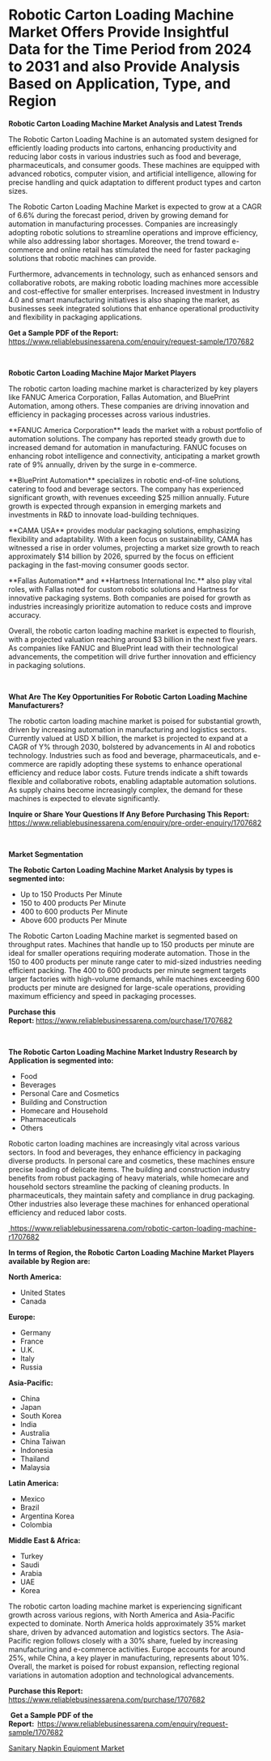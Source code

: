 <p><h1>Robotic Carton Loading Machine Market Offers Provide Insightful Data for the Time Period from 2024 to 2031 and also Provide Analysis Based on Application, Type, and Region</h1></p><p><strong>Robotic Carton Loading Machine Market Analysis and Latest Trends</strong></p>
<p><p>The Robotic Carton Loading Machine is an automated system designed for efficiently loading products into cartons, enhancing productivity and reducing labor costs in various industries such as food and beverage, pharmaceuticals, and consumer goods. These machines are equipped with advanced robotics, computer vision, and artificial intelligence, allowing for precise handling and quick adaptation to different product types and carton sizes.</p><p>The Robotic Carton Loading Machine Market is expected to grow at a CAGR of 6.6% during the forecast period, driven by growing demand for automation in manufacturing processes. Companies are increasingly adopting robotic solutions to streamline operations and improve efficiency, while also addressing labor shortages. Moreover, the trend toward e-commerce and online retail has stimulated the need for faster packaging solutions that robotic machines can provide.</p><p>Furthermore, advancements in technology, such as enhanced sensors and collaborative robots, are making robotic loading machines more accessible and cost-effective for smaller enterprises. Increased investment in Industry 4.0 and smart manufacturing initiatives is also shaping the market, as businesses seek integrated solutions that enhance operational productivity and flexibility in packaging applications.</p></p>
<p><strong>Get a Sample PDF of the Report:&nbsp;</strong> <a href="https://www.reliablebusinessarena.com/enquiry/request-sample/1707682?utm_campaign=1143&utm_medium=2&utm_source=Github&utm_content=ia&utm_term=27122024&utm_id=robotic-carton-loading-machine">https://www.reliablebusinessarena.com/enquiry/request-sample/1707682</a></p>
<p>&nbsp;</p>
<p><strong>Robotic Carton Loading Machine Major Market Players</strong></p>
<p><p>The robotic carton loading machine market is characterized by key players like FANUC America Corporation, Fallas Automation, and BluePrint Automation, among others. These companies are driving innovation and efficiency in packaging processes across various industries.</p><p>**FANUC America Corporation** leads the market with a robust portfolio of automation solutions. The company has reported steady growth due to increased demand for automation in manufacturing. FANUC focuses on enhancing robot intelligence and connectivity, anticipating a market growth rate of 9% annually, driven by the surge in e-commerce.</p><p>**BluePrint Automation** specializes in robotic end-of-line solutions, catering to food and beverage sectors. The company has experienced significant growth, with revenues exceeding $25 million annually. Future growth is expected through expansion in emerging markets and investments in R&D to innovate load-building techniques.</p><p>**CAMA USA** provides modular packaging solutions, emphasizing flexibility and adaptability. With a keen focus on sustainability, CAMA has witnessed a rise in order volumes, projecting a market size growth to reach approximately $14 billion by 2026, spurred by the focus on efficient packaging in the fast-moving consumer goods sector.</p><p>**Fallas Automation** and **Hartness International Inc.** also play vital roles, with Fallas noted for custom robotic solutions and Hartness for innovative packaging systems. Both companies are poised for growth as industries increasingly prioritize automation to reduce costs and improve accuracy.</p><p>Overall, the robotic carton loading machine market is expected to flourish, with a projected valuation reaching around $3 billion in the next five years. As companies like FANUC and BluePrint lead with their technological advancements, the competition will drive further innovation and efficiency in packaging solutions.</p></p>
<p>&nbsp;</p>
<p><strong>What Are The Key Opportunities For Robotic Carton Loading Machine Manufacturers?</strong></p>
<p><p>The robotic carton loading machine market is poised for substantial growth, driven by increasing automation in manufacturing and logistics sectors. Currently valued at USD X billion, the market is projected to expand at a CAGR of Y% through 2030, bolstered by advancements in AI and robotics technology. Industries such as food and beverage, pharmaceuticals, and e-commerce are rapidly adopting these systems to enhance operational efficiency and reduce labor costs. Future trends indicate a shift towards flexible and collaborative robots, enabling adaptable automation solutions. As supply chains become increasingly complex, the demand for these machines is expected to elevate significantly.</p></p>
<p><strong>Inquire or Share Your Questions If Any Before Purchasing This Report:</strong> <a href="https://www.reliablebusinessarena.com/enquiry/pre-order-enquiry/1707682?utm_campaign=1143&utm_medium=2&utm_source=Github&utm_content=ia&utm_term=27122024&utm_id=robotic-carton-loading-machine">https://www.reliablebusinessarena.com/enquiry/pre-order-enquiry/1707682</a></p>
<p>&nbsp;</p>
<p><strong>Market Segmentation</strong></p>
<p><strong>The Robotic Carton Loading Machine Market Analysis by types is segmented into:</strong></p>
<p><ul><li>Up to 150 Products Per Minute</li><li>150 to 400 products Per Minute</li><li>400 to 600 products Per Minute</li><li>Above 600 products Per Minute</li></ul></p>
<p><p>The Robotic Carton Loading Machine market is segmented based on throughput rates. Machines that handle up to 150 products per minute are ideal for smaller operations requiring moderate automation. Those in the 150 to 400 products per minute range cater to mid-sized industries needing efficient packing. The 400 to 600 products per minute segment targets larger factories with high-volume demands, while machines exceeding 600 products per minute are designed for large-scale operations, providing maximum efficiency and speed in packaging processes.</p></p>
<p><strong>Purchase this Report:&nbsp;</strong><a href="https://www.reliablebusinessarena.com/purchase/1707682?utm_campaign=1143&utm_medium=2&utm_source=Github&utm_content=ia&utm_term=27122024&utm_id=robotic-carton-loading-machine">https://www.reliablebusinessarena.com/purchase/1707682</a></p>
<p>&nbsp;</p>
<p><strong>The Robotic Carton Loading Machine Market Industry Research by Application is segmented into:</strong></p>
<p><ul><li>Food</li><li>Beverages</li><li>Personal Care and Cosmetics</li><li>Building and Construction</li><li>Homecare and Household</li><li>Pharmaceuticals</li><li>Others</li></ul></p>
<p><p>Robotic carton loading machines are increasingly vital across various sectors. In food and beverages, they enhance efficiency in packaging diverse products. In personal care and cosmetics, these machines ensure precise loading of delicate items. The building and construction industry benefits from robust packaging of heavy materials, while homecare and household sectors streamline the packing of cleaning products. In pharmaceuticals, they maintain safety and compliance in drug packaging. Other industries also leverage these machines for enhanced operational efficiency and reduced labor costs.</p></p>
<p><a href="https://www.reliablebusinessarena.com/robotic-carton-loading-machine-r1707682?utm_campaign=1143&utm_medium=2&utm_source=Github&utm_content=ia&utm_term=27122024&utm_id=robotic-carton-loading-machine">&nbsp;https://www.reliablebusinessarena.com/robotic-carton-loading-machine-r1707682</a></p>
<p><strong>In terms of Region, the Robotic Carton Loading Machine Market Players available by Region are:</strong></p>
<p>
    <p> <strong> North America: </strong>
        <ul>
            <li>United States</li>
            <li>Canada</li>
        </ul>
        </p> 
    <p> <strong> Europe: </strong>
        <ul>
            <li>Germany</li>
            <li>France</li>
            <li>U.K.</li>
            <li>Italy</li>
            <li>Russia</li>
        </ul>
        </p> 
    <p> <strong> Asia-Pacific: </strong>
        <ul>
            <li>China</li>
            <li>Japan</li>
            <li>South Korea</li>
            <li>India</li>
            <li>Australia</li>
            <li>China Taiwan</li>
            <li>Indonesia</li>
            <li>Thailand</li>
            <li>Malaysia</li>
        </ul>
        </p> 
    <p> <strong> Latin America: </strong>
        <ul>
            <li>Mexico</li>
            <li>Brazil</li>
            <li>Argentina Korea</li>
            <li>Colombia</li>
        </ul>
        </p> 
    <p> <strong> Middle East & Africa: </strong>
        <ul>
            <li>Turkey</li>
            <li>Saudi</li>
            <li>Arabia</li>
            <li>UAE</li>
            <li>Korea</li>
        </ul>
    </p>
    </p>
<p><p>The robotic carton loading machine market is experiencing significant growth across various regions, with North America and Asia-Pacific expected to dominate. North America holds approximately 35% market share, driven by advanced automation and logistics sectors. The Asia-Pacific region follows closely with a 30% share, fueled by increasing manufacturing and e-commerce activities. Europe accounts for around 25%, while China, a key player in manufacturing, represents about 10%. Overall, the market is poised for robust expansion, reflecting regional variations in automation adoption and technological advancements.</p></p>
<p><strong>Purchase this Report: </strong><a href="https://www.reliablebusinessarena.com/purchase/1707682?utm_campaign=1143&utm_medium=2&utm_source=Github&utm_content=ia&utm_term=27122024&utm_id=robotic-carton-loading-machine">https://www.reliablebusinessarena.com/purchase/1707682</a></p>
<p>&nbsp;<strong>Get a Sample PDF of the Report:&nbsp;&nbsp;</strong><a href="https://www.reliablebusinessarena.com/enquiry/request-sample/1707682?utm_campaign=1143&utm_medium=2&utm_source=Github&utm_content=ia&utm_term=27122024&utm_id=robotic-carton-loading-machine">https://www.reliablebusinessarena.com/enquiry/request-sample/1707682</a></p>
<p><strong></strong></p>
<p><p><a href="https://github.com/yoshih12/Market-Research-Report-List-4/blob/main/sanitary-napkin-equipment-market.md?utm_campaign=1143&utm_medium=2&utm_source=Github&utm_content=ia&utm_term=27122024&utm_id=robotic-carton-loading-machine">Sanitary Napkin Equipment Market</a></p></p>